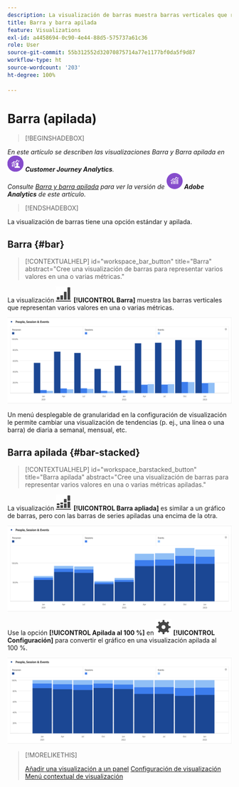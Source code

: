 ```yaml
---
description: La visualización de barras muestra barras verticales que representan varios valores en una o más métricas.
title: Barra y barra apilada
feature: Visualizations
exl-id: a4458694-0c90-4e44-88d5-575737a61c36
role: User
source-git-commit: 55b312552d32070875714a77e1177bf0da5f9d87
workflow-type: ht
source-wordcount: '203'
ht-degree: 100%

---
```


# Barra (apilada)

>[!BEGINSHADEBOX]

_En este artículo se describen las visualizaciones Barra y Barra apilada en_ ![CustomerJourney Analytics](/help/assets/icons/CustomerJourneyAnalytics.svg) _**Customer Journey Analytics**._<br/>_Consulte [Barra y barra apilada](https://experienceleague.adobe.com/es/docs/analytics/analyze/analysis-workspace/visualizations/bar) para ver la versión de_ ![AdobeAnalytics](/help/assets/icons/AdobeAnalytics.svg) _**Adobe Analytics** de este artículo._


>[!ENDSHADEBOX]

La visualización de barras tiene una opción estándar y apilada.

## Barra {#bar}

<!-- markdownlint-disable MD034 -->

>[!CONTEXTUALHELP]
>id="workspace_bar_button"
>title="Barra"
>abstract="Cree una visualización de barras para representar varios valores en una o varias métricas."

<!-- markdownlint-enable MD034 -->



La visualización ![GraphBarVertical](/help/assets/icons/GraphBarVertical.svg) **[!UICONTROL Barra]** muestra las barras verticales que representan varios valores en una o varias métricas.

![Visualización de barra vertical que muestra varias métricas, incluidas Vistas de página, Visitas, Entradas y Salidas.](assets/bar.png)

Un menú desplegable de granularidad en la configuración de visualización le permite cambiar una visualización de tendencias (p. ej., una línea o una barra) de diaria a semanal, mensual, etc.

## Barra apilada {#bar-stacked}

<!-- markdownlint-disable MD034 -->

>[!CONTEXTUALHELP]
>id="workspace_barstacked_button"
>title="Barra apilada"
>abstract="Cree una visualización de barras para representar varios valores en una o varias métricas apiladas."

<!-- markdownlint-enable MD034 -->


La visualización ![GraphBarVerticalStacked](/help/assets/icons/GraphBarVerticalStacked.svg) **[!UICONTROL Barra apliada]** es similar a un gráfico de barras, pero con las barras de series apiladas una encima de la otra.

![Gráfico de barras apiladas que muestra varias métricas.](assets/bar-stacked.png)

Use la opción **[!UICONTROL Apilada al 100 %]** en ![Configuración](/help/assets/icons/Setting.svg) **[!UICONTROL Configuración]** para convertir el gráfico en una visualización apilada al 100 %.

![Gráfico de barras apiladas al 100 %.](assets/bar-stacked100.png)

>[!MORELIKETHIS]
>
>[Añadir una visualización a un panel](/help/analysis-workspace/visualizations/freeform-analysis-visualizations.md#add-visualizations-to-a-panel)
>[Configuración de visualización](/help/analysis-workspace/visualizations/freeform-analysis-visualizations.md#settings)
>[Menú contextual de visualización ](/help/analysis-workspace/visualizations/freeform-analysis-visualizations.md#context-menu)
>


